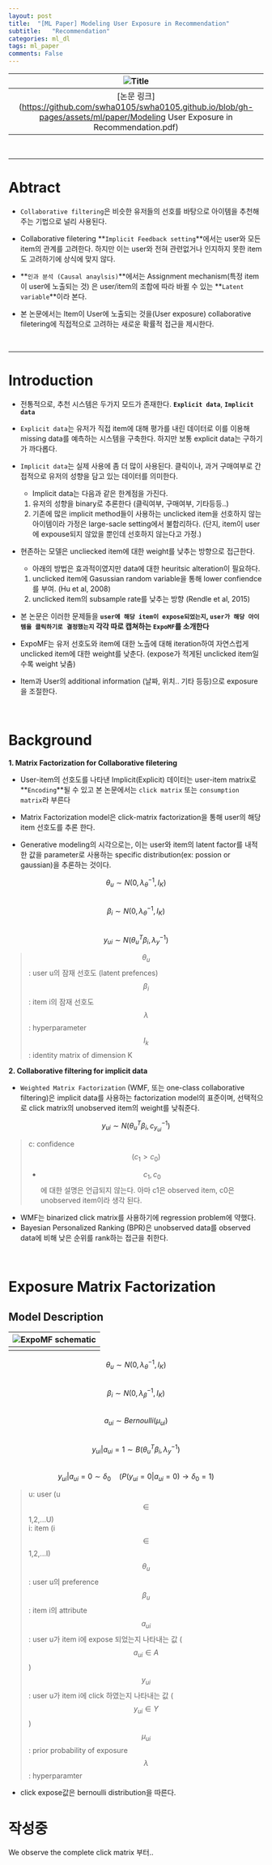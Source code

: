 ```yaml
---
layout: post
title:  "[ML Paper] Modeling User Exposure in Recommendation"
subtitle:   "Recommendation"
categories: ml_dl
tags: ml_paper
comments: False
---
```


|![Title](https://swha0105.github.io/assets/ml/img/expose_MF.png)  
|:--:| 
| [논문 링크](https://github.com/swha0105/swha0105.github.io/blob/gh-pages/assets/ml/paper/Modeling User Exposure in Recommendation.pdf) |  

<br/>

---

# Abtract

- `Collaborative filtering`은 비슷한 유저들의 선호를 바탕으로 아이템을 추천해주는 기법으로 널리 사용된다. 

- Collaborative filetering **`Implicit Feedback setting`**에서는 user와 모든 item의 관계를 고려한다. 하지만 이는 user와 전혀 관련없거나 인지하지 못한 item도 고려하기에 상식에 맞지 않다.

- **`인과 분석 (Causal anaylsis)`**에서는 Assignment mechanism(특정 item이 user에 노출되는 것) 은 user/item의 조합에 따라 바뀔 수 있는 **`Latent variable`**이라 본다.

- 본 논문에서는 Item이 User에 노출되는 것을(User exposure) collaborative filetering에 직접적으로 고려하는 새로운 확률적 접근을 제시한다.

<!-- - User exposure은 latent variable로 모델이 데이터로 부터 추론하는 값이다. -->

<br/>

---

# Introduction

- 전통적으로, 추천 시스템은 두가지 모드가 존재한다. **`Explicit data`**, **`Implicit data`** 

- `Explicit data`는 유저가 직접 item에 대해 평가를 내린 데이터로 이를 이용해 missing data를 예측하는 시스템을 구축한다. 하지만 보통 explicit data는 구하기가 까다롭다.

- `Implicit data`는 실제 사용에 좀 더 많이 사용된다. 클릭이나, 과거 구매여부로 간접적으로 유저의 성향을 담고 있는 데이터를 의미한다.
   - Implicit data는 다음과 같은 한계점을 가진다.
    1. 유저의 성향을 binary로 추론한다 (클릭여부, 구매여부, 기타등등..)
    2. 기존에 많은 implicit method들이 사용하는 unclicked item을 선호하지 않는 아이템이라 가정은 large-sacle setting에서 불합리하다. (단지, item이 user에 expouse되지 않았을 뿐인데 선호하지 않는다고 가정.)


- 현존하는 모델은 uncliecked item에 대한 weight를 낮추는 방향으로 접근한다.
   - 아래의 방법은 효과적이였지만 data에 대한 heuritsic alteration이 필요하다.
    1. unclicked item에 Gasussian random variable을 통해 lower confiendce를 부여. (Hu et al, 2008)
    2. unclicked item의 subsample rate를 낮추는 방향 (Rendle et al, 2015)


- 본 논문은 이러한 문제들을 **`user에 해당 item이 expose되었는지`, `user가 해당 아이템을 클릭하기로 결정했는지` 각각 따로 캡쳐하는 `ExpoMF`를 소개한다**

- ExpoMF는 유저 선호도와 item에 대한 노츨에 대해 iteration하여 자연스럽게 unclicked item에 대한 weight를 낮춘다. (expose가 적게된 unclicked item일수록 weight 낮춤)

- Item과 User의 additional information (날짜, 위치.. 기타 등등)으로 exposure을 조절한다. 

<br/>

# Background

**1. Matrix Factorization for Collaborative filetering**

- User-item의 선호도를 나타낸 Implicit(Explicit) 데이터는 user-item matrix로 **`Encoding`**될 수 있고 본 논문에서는 `click matrix` 또는 `consumption matrix`라 부른다

- Matrix Factorization model은 click-matrix factorization을 통해 user의 해당 item 선호도를 추론 한다.

- Generative modeling의 시각으로는, 이는 user와 item의 latent factor를 내적한 값을 parameter로 사용하는 specific distribution(ex: possion or gaussian)을 추론하는 것이다.


$$ \theta_{u} \sim N(0, \lambda_{\theta}^{-1}, I_{K})$$  
$$ \beta_{i} \sim N(0, \lambda_{\theta}^{-1}, I_{K})$$  
$$ y_{ui} \sim N(\theta_{u}^{T}\beta_{i}, \lambda_{y}^{-1})$$

> $$\theta_{u}$$: user u의 잠재 선호도 (latent prefences)  
> $$\beta_{i}$$: item i의 잠재 선호도
> $$\lambda$$: hyperparameter  
> $$I_{k}$$: identity matrix of dimension K 


**2. Collaborative filtering for implicit data**

- `Weighted Matrix Factorization` (WMF, 또는 one-class collaborative filtering)은 implicit data를 사용하는 factorization model의 표준이며, 선택적으로 click matrix의 unobserved item의 weight를 낮춰준다.

$$ y_{ui} \sim N(\theta_{u}^{T} \beta_{i}, c_{y_{ui}}^{-1})$$

> c: confidence $$(c_{1} \gt c_{0})$$ 
>   - $$c_{1},c_{0}$$에 대한 설명은 언급되지 않는다. 아마 c1은 observed item, c0은 unobserved item이라 생각 된다.


- WMF는 binarized click matrix를 사용하기에 regression problem에 약했다.
- Bayesian Personalized Ranking (BPR)은 unobserved data를 observed data에 비해 낮은 순위를 rank하는 접근을 취한다.

<br/>

# Exposure Matrix Factorization

## Model Description

|![ExpoMF schematic](https://swha0105.github.io/assets/ml/img/exposeMF_fig1.png)  
|:--:| 
|  |  

$$ \theta_{u} \sim N(0,\lambda_{\theta}^{-1},I_{K})$$  
$$ \beta_{i} \sim N(0,\lambda_{\beta}^{-1},I_{K})$$  
$$ a_{ui} \sim Bernoulli(\mu_{ui})$$  
$$ y_{ui} \lvert a_{ui} = 1 \sim B(\theta_{u}^{T}\beta_{i},\lambda_{y}^{-1})$$  
$$ y_{ui} \lvert a_{ui} = 0 \sim \delta_{0} \quad (P(y_{ui} = 0 \lvert a_{ui} = 0) \rightarrow \delta_{0} = 1 )$$

> u: user (u $$\in$$ 1,2,...U)  
> i: item (i $$\in$$ 1,2,...I)  
> $$\theta_{u}$$: user u의 preference  
> $$\beta_{u}$$: item i의 attribute  
> $$a_{ui}$$: user u가 item i에 expose 되었는지 나타내는 값  ($$a_{ui} \in A$$)   
> $$y_{ui}$$: user u가 item i에 click 하였는지 나타내는 값  ($$y_{ui} \in Y$$)  
> $$\mu_{ui}$$: prior probability of exposure 
> $$\lambda$$: hyperparamter

- click expose값은 bernoulli distribution을 따른다.

# 작성중 
We observe the complete click matrix 부터..



<script>
MathJax.Hub.Queue(["Typeset",MathJax.Hub]);
</script>

<script>
MathJax = {
  tex: {
    inlineMath: [['$', '$'], ['\\(', '\\)']]
  },
  svg: {
    fontCache: 'global'
  }
};
</script>
<script type="text/javascript" id="MathJax-script" async
  src="https://cdn.jsdelivr.net/npm/mathjax@3/es5/tex-svg.js">
</script>
